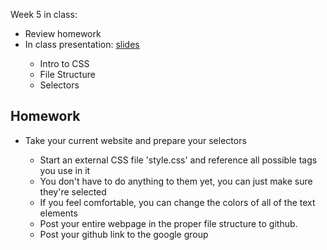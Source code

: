 Week 5 in class:
<ul>
<li>Review homework</li>
<li>In class presentation: <a href="https://docs.google.com/presentation/d/1Cpp8R_YbgNdF8SZRANrUqDL_WB78sKj8XOgV73KB_HE/edit#slide=id.p">slides</a></li>
<ul>
<li>Intro to CSS</li>
<li>File Structure</li>
<li>Selectors</li>
</ul>
</ul>


<h2>Homework</h2>
<ul>
<li>Take your current website and prepare your selectors</li>
<ul>
<li>Start an external CSS file 'style.css' and reference all possible tags you use in it</li>
<li>You don't have to do anything to them yet, you can just make sure they're selected</li>
<li>If you feel comfortable, you can change the colors of all of the text elements</li>
<li>Post your entire webpage in the proper file structure to github. </li>
<li>Post your github link to the google group</li>
</ul>
</ul>
